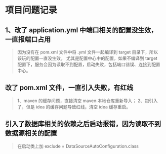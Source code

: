 # 项目问题记录


## 1、改了 application.yml 中端口相关的配置没生效，一直报端口占用
> 因为没有在 pom.xml 文件中将 .yml 文件一起编译到 target 目录下，所以该玩的配置一直没生效。
> 尤其是配置中心中的配置，如果不编译到 target 配置下，服务会因为读取不到配置，启动失败，包括端口错误、连接到配置中心。


## 改了 pom.xml 文件，一直引入失败，有红线
> 1、maven 的缓存问题，直接清空 maven 本地仓库重新导入；
> 2、包引入了，但是 idea 的缓存问题导致红线，清空 idea 缓存重启。


## 引入了数据库相关的依赖之后启动报错，因为读取不到数据源相关的配置
> 在启动类上加 exclude = DataSourceAutoConfiguration.class



